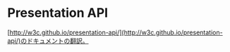 # Presentation API

[http://w3c.github.io/presentation-api/](http://w3c.github.io/presentation-api/)のドキュメントの翻訳。
